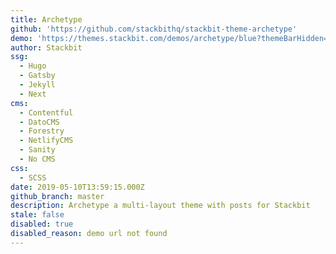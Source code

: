 ```yaml
---
title: Archetype
github: 'https://github.com/stackbithq/stackbit-theme-archetype'
demo: 'https://themes.stackbit.com/demos/archetype/blue?themeBarHidden=true'
author: Stackbit
ssg:
  - Hugo
  - Gatsby
  - Jekyll
  - Next
cms:
  - Contentful
  - DatoCMS
  - Forestry
  - NetlifyCMS
  - Sanity
  - No CMS
css:
  - SCSS
date: 2019-05-10T13:59:15.000Z
github_branch: master
description: Archetype a multi-layout theme with posts for Stackbit
stale: false
disabled: true
disabled_reason: demo url not found
---
```


